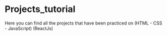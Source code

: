 # Projects_tutorial
Here you can find all the projects that have been practiced on (HTML - CSS - JavaScript) (ReactJs)
